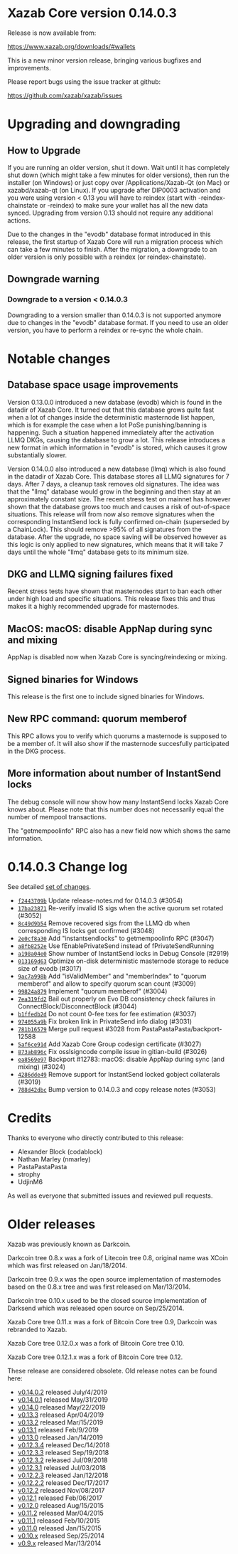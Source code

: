 Xazab Core version 0.14.0.3
==========================

Release is now available from:

  <https://www.xazab.org/downloads/#wallets>

This is a new minor version release, bringing various bugfixes and improvements.

Please report bugs using the issue tracker at github:

  <https://github.com/xazab/xazab/issues>


Upgrading and downgrading
=========================

How to Upgrade
--------------

If you are running an older version, shut it down. Wait until it has completely
shut down (which might take a few minutes for older versions), then run the
installer (on Windows) or just copy over /Applications/Xazab-Qt (on Mac) or
xazabd/xazab-qt (on Linux). If you upgrade after DIP0003 activation and you were
using version < 0.13 you will have to reindex (start with -reindex-chainstate
or -reindex) to make sure your wallet has all the new data synced. Upgrading from
version 0.13 should not require any additional actions.

Due to the changes in the "evodb" database format introduced in this release, the
first startup of Xazab Core will run a migration process which can take a few minutes
to finish. After the migration, a downgrade to an older version is only possible with
a reindex (or reindex-chainstate).

Downgrade warning
-----------------

### Downgrade to a version < 0.14.0.3

Downgrading to a version smaller than 0.14.0.3 is not supported anymore due to changes
in the "evodb" database format. If you need to use an older version, you have to perform
a reindex or re-sync the whole chain.

Notable changes
===============

Database space usage improvements
--------------------------------
Version 0.13.0.0 introduced a new database (evodb) which is found in the datadir of Xazab Core. It turned
out that this database grows quite fast when a lot of changes inside the deterministic masternode list happen,
which is for example the case when a lot PoSe punishing/banning is happening. Such a situation happened
immediately after the activation LLMQ DKGs, causing the database to grow a lot. This release introduces
a new format in which information in "evodb" is stored, which causes it grow substantially slower.  

Version 0.14.0.0 also introduced a new database (llmq) which is also found in the datadir of Xazab Core.
This database stores all LLMQ signatures for 7 days. After 7 days, a cleanup task removes old signatures.
The idea was that the "llmq" database would grow in the beginning and then stay at an approximately constant
size. The recent stress test on mainnet has however shown that the database grows too much and causes a risk
of out-of-space situations. This release will from now also remove signatures when the corresponding InstantSend
lock is fully confirmed on-chain (superseded by a ChainLock). This should remove >95% of all signatures from
the database. After the upgrade, no space saving will be observed however as this logic is only applied to new
signatures, which means that it will take 7 days until the whole "llmq" database gets to its minimum size.

DKG and LLMQ signing failures fixed
-----------------------------------
Recent stress tests have shown that masternodes start to ban each other under high load and specific situations.
This release fixes this and thus makes it a highly recommended upgrade for masternodes.

MacOS: macOS: disable AppNap during sync and mixing
---------------------------------------------------
AppNap is disabled now when Xazab Core is syncing/reindexing or mixing.

Signed binaries for Windows
---------------------------
This release is the first one to include signed binaries for Windows.

New RPC command: quorum memberof <proTxHash>
--------------------------------------------
This RPC allows you to verify which quorums a masternode is supposed to be a member of. It will also show
if the masternode succesfully participated in the DKG process.

More information about number of InstantSend locks
--------------------------------------------------
The debug console will now show how many InstantSend locks Xazab Core knows about. Please note that this number
does not necessarily equal the number of mempool transactions.

The "getmempoolinfo" RPC also has a new field now which shows the same information.

0.14.0.3 Change log
===================

See detailed [set of changes](https://github.com/xazab/xazab/compare/v0.14.0.2...xazab:v0.14.0.3).

- [`f2443709b`](https://github.com/xazab/xazab/commit/f2443709b) Update release-notes.md for 0.14.0.3 (#3054)
- [`17ba23871`](https://github.com/xazab/xazab/commit/17ba23871) Re-verify invalid IS sigs when the active quorum set rotated (#3052)
- [`8c49d9b54`](https://github.com/xazab/xazab/commit/8c49d9b54) Remove recovered sigs from the LLMQ db when corresponding IS locks get confirmed (#3048)
- [`2e0cf8a30`](https://github.com/xazab/xazab/commit/2e0cf8a30) Add "instantsendlocks" to getmempoolinfo RPC (#3047)
- [`a8fb8252e`](https://github.com/xazab/xazab/commit/a8fb8252e) Use fEnablePrivateSend instead of fPrivateSendRunning
- [`a198a04e0`](https://github.com/xazab/xazab/commit/a198a04e0) Show number of InstantSend locks in Debug Console (#2919)
- [`013169d63`](https://github.com/xazab/xazab/commit/013169d63) Optimize on-disk deterministic masternode storage to reduce size of evodb (#3017)
- [`9ac7a998b`](https://github.com/xazab/xazab/commit/9ac7a998b) Add "isValidMember" and "memberIndex" to "quorum memberof" and allow to specify quorum scan count (#3009)
- [`99824a879`](https://github.com/xazab/xazab/commit/99824a879) Implement "quorum memberof" (#3004)
- [`7ea319fd2`](https://github.com/xazab/xazab/commit/7ea319fd2) Bail out properly on Evo DB consistency check failures in ConnectBlock/DisconnectBlock (#3044)
- [`b1ffedb2d`](https://github.com/xazab/xazab/commit/b1ffedb2d) Do not count 0-fee txes for fee estimation (#3037)
- [`974055a9b`](https://github.com/xazab/xazab/commit/974055a9b) Fix broken link in PrivateSend info dialog (#3031)
- [`781b16579`](https://github.com/xazab/xazab/commit/781b16579) Merge pull request #3028 from PastaPastaPasta/backport-12588
- [`5af6ce91d`](https://github.com/xazab/xazab/commit/5af6ce91d) Add Xazab Core Group codesign certificate (#3027)
- [`873ab896c`](https://github.com/xazab/xazab/commit/873ab896c) Fix osslsigncode compile issue in gitian-build (#3026)
- [`ea8569e97`](https://github.com/xazab/xazab/commit/ea8569e97) Backport #12783: macOS: disable AppNap during sync (and mixing) (#3024)
- [`4286dde49`](https://github.com/xazab/xazab/commit/4286dde49) Remove support for InstantSend locked gobject collaterals (#3019)
- [`788d42dbc`](https://github.com/xazab/xazab/commit/788d42dbc) Bump version to 0.14.0.3 and copy release notes (#3053)

Credits
=======

Thanks to everyone who directly contributed to this release:

- Alexander Block (codablock)
- Nathan Marley (nmarley)
- PastaPastaPasta
- strophy
- UdjinM6

As well as everyone that submitted issues and reviewed pull requests.

Older releases
==============

Xazab was previously known as Darkcoin.

Darkcoin tree 0.8.x was a fork of Litecoin tree 0.8, original name was XCoin
which was first released on Jan/18/2014.

Darkcoin tree 0.9.x was the open source implementation of masternodes based on
the 0.8.x tree and was first released on Mar/13/2014.

Darkcoin tree 0.10.x used to be the closed source implementation of Darksend
which was released open source on Sep/25/2014.

Xazab Core tree 0.11.x was a fork of Bitcoin Core tree 0.9,
Darkcoin was rebranded to Xazab.

Xazab Core tree 0.12.0.x was a fork of Bitcoin Core tree 0.10.

Xazab Core tree 0.12.1.x was a fork of Bitcoin Core tree 0.12.

These release are considered obsolete. Old release notes can be found here:

- [v0.14.0.2](https://github.com/xazab/xazab/blob/master/doc/release-notes/xazab/release-notes-0.14.0.2.md) released July/4/2019
- [v0.14.0.1](https://github.com/xazab/xazab/blob/master/doc/release-notes/xazab/release-notes-0.14.0.1.md) released May/31/2019
- [v0.14.0](https://github.com/xazab/xazab/blob/master/doc/release-notes/xazab/release-notes-0.14.0.md) released May/22/2019
- [v0.13.3](https://github.com/xazab/xazab/blob/master/doc/release-notes/xazab/release-notes-0.13.3.md) released Apr/04/2019
- [v0.13.2](https://github.com/xazab/xazab/blob/master/doc/release-notes/xazab/release-notes-0.13.2.md) released Mar/15/2019
- [v0.13.1](https://github.com/xazab/xazab/blob/master/doc/release-notes/xazab/release-notes-0.13.1.md) released Feb/9/2019
- [v0.13.0](https://github.com/xazab/xazab/blob/master/doc/release-notes/xazab/release-notes-0.13.0.md) released Jan/14/2019
- [v0.12.3.4](https://github.com/xazab/xazab/blob/master/doc/release-notes/xazab/release-notes-0.12.3.4.md) released Dec/14/2018
- [v0.12.3.3](https://github.com/xazab/xazab/blob/master/doc/release-notes/xazab/release-notes-0.12.3.3.md) released Sep/19/2018
- [v0.12.3.2](https://github.com/xazab/xazab/blob/master/doc/release-notes/xazab/release-notes-0.12.3.2.md) released Jul/09/2018
- [v0.12.3.1](https://github.com/xazab/xazab/blob/master/doc/release-notes/xazab/release-notes-0.12.3.1.md) released Jul/03/2018
- [v0.12.2.3](https://github.com/xazab/xazab/blob/master/doc/release-notes/xazab/release-notes-0.12.2.3.md) released Jan/12/2018
- [v0.12.2.2](https://github.com/xazab/xazab/blob/master/doc/release-notes/xazab/release-notes-0.12.2.2.md) released Dec/17/2017
- [v0.12.2](https://github.com/xazab/xazab/blob/master/doc/release-notes/xazab/release-notes-0.12.2.md) released Nov/08/2017
- [v0.12.1](https://github.com/xazab/xazab/blob/master/doc/release-notes/xazab/release-notes-0.12.1.md) released Feb/06/2017
- [v0.12.0](https://github.com/xazab/xazab/blob/master/doc/release-notes/xazab/release-notes-0.12.0.md) released Aug/15/2015
- [v0.11.2](https://github.com/xazab/xazab/blob/master/doc/release-notes/xazab/release-notes-0.11.2.md) released Mar/04/2015
- [v0.11.1](https://github.com/xazab/xazab/blob/master/doc/release-notes/xazab/release-notes-0.11.1.md) released Feb/10/2015
- [v0.11.0](https://github.com/xazab/xazab/blob/master/doc/release-notes/xazab/release-notes-0.11.0.md) released Jan/15/2015
- [v0.10.x](https://github.com/xazab/xazab/blob/master/doc/release-notes/xazab/release-notes-0.10.0.md) released Sep/25/2014
- [v0.9.x](https://github.com/xazab/xazab/blob/master/doc/release-notes/xazab/release-notes-0.9.0.md) released Mar/13/2014

